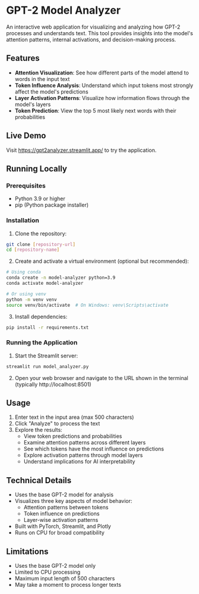 # GPT-2 Model Analyzer

An interactive web application for visualizing and analyzing how GPT-2 processes and understands text. This tool provides insights into the model's attention patterns, internal activations, and decision-making process.

## Features

- **Attention Visualization**: See how different parts of the model attend to words in the input text
- **Token Influence Analysis**: Understand which input tokens most strongly affect the model's predictions
- **Layer Activation Patterns**: Visualize how information flows through the model's layers
- **Token Prediction**: View the top 5 most likely next words with their probabilities

## Live Demo

Visit https://gpt2analyzer.streamlit.app/ to try the application.

## Running Locally

### Prerequisites

- Python 3.9 or higher
- pip (Python package installer)

### Installation

1. Clone the repository:
```bash
git clone [repository-url]
cd [repository-name]
```

2. Create and activate a virtual environment (optional but recommended):
```bash
# Using conda
conda create -n model-analyzer python=3.9
conda activate model-analyzer

# Or using venv
python -m venv venv
source venv/bin/activate  # On Windows: venv\Scripts\activate
```

3. Install dependencies:
```bash
pip install -r requirements.txt
```

### Running the Application

1. Start the Streamlit server:
```bash
streamlit run model_analyzer.py
```

2. Open your web browser and navigate to the URL shown in the terminal (typically http://localhost:8501)

## Usage

1. Enter text in the input area (max 500 characters)
2. Click "Analyze" to process the text
3. Explore the results:
   - View token predictions and probabilities
   - Examine attention patterns across different layers
   - See which tokens have the most influence on predictions
   - Explore activation patterns through model layers
   - Understand implications for AI interpretability

## Technical Details

- Uses the base GPT-2 model for analysis
- Visualizes three key aspects of model behavior:
  - Attention patterns between tokens
  - Token influence on predictions
  - Layer-wise activation patterns
- Built with PyTorch, Streamlit, and Plotly
- Runs on CPU for broad compatibility

## Limitations

- Uses the base GPT-2 model only
- Limited to CPU processing
- Maximum input length of 500 characters
- May take a moment to process longer texts
